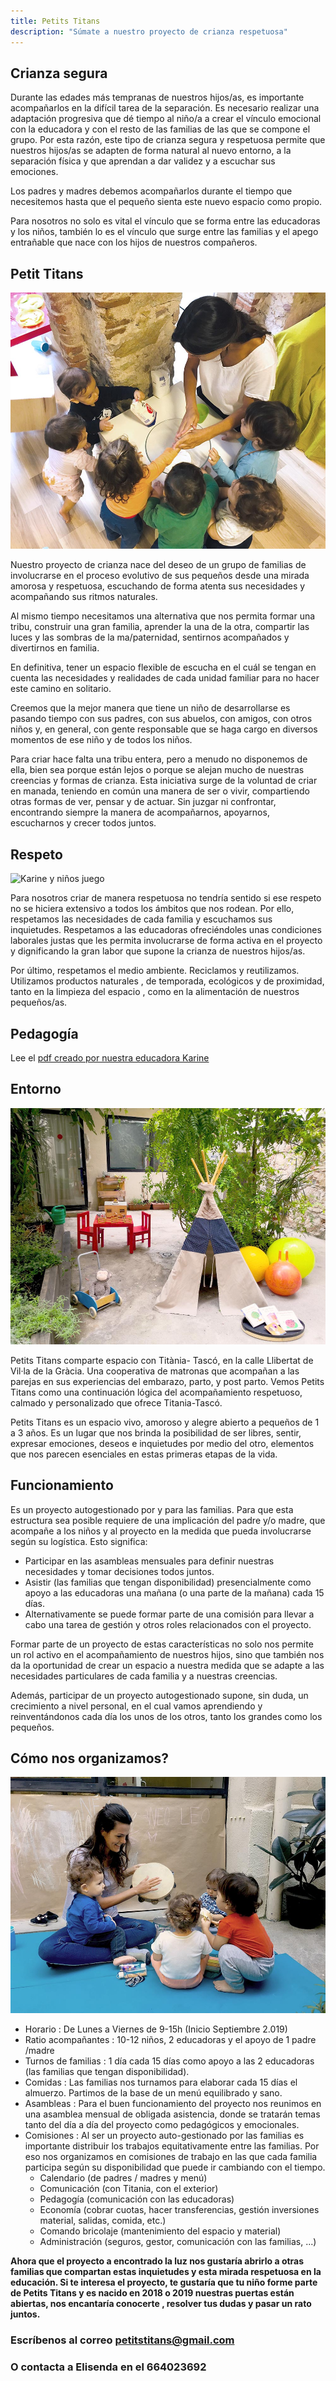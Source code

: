 ```yaml
---
title: Petits Titans
description: "Súmate a nuestro proyecto de crianza respetuosa"
---
```


## Crianza segura

Durante las  edades más tempranas de nuestros hijos/as, es importante acompañarlos en la difícil tarea de la separación. Es necesario realizar una adaptación progresiva que dé tiempo al niño/a a crear el vínculo emocional  con la educadora y con el resto de las familias de las que se compone el grupo. Por esta razón,  este tipo de crianza segura y respetuosa permite que nuestros hijos/as se adapten de forma natural al nuevo entorno, a la separación física y que aprendan a dar validez y a escuchar sus emociones.

Los padres y madres debemos acompañarlos durante el tiempo que necesitemos hasta que el pequeño sienta este nuevo espacio como propio.

Para nosotros no solo es vital el vínculo que se forma entre las educadoras y los niños, también lo es el vínculo que surge entre las familias y el apego entrañable que nace con los hijos de nuestros compañeros.


## Petit Titans

![Amasando](assets/images/amasandojuntos.jpg)

Nuestro proyecto de crianza nace del deseo de un grupo de familias de involucrarse en el proceso evolutivo de sus pequeños desde una mirada amorosa y respetuosa, escuchando de forma atenta sus necesidades y acompañando sus ritmos naturales.

Al mismo tiempo necesitamos una alternativa que nos permita formar una tribu, construir una gran familia, aprender la una de la otra, compartir las luces y las sombras de la ma/paternidad, sentirnos acompañados y divertirnos en familia.

En definitiva, tener un espacio flexible de escucha en el cuál se tengan en cuenta las necesidades y realidades de cada unidad familiar para no hacer este camino en solitario.

Creemos que la mejor manera que tiene un niño de desarrollarse es pasando tiempo con sus padres, con sus abuelos, con amigos, con otros niños y, en general, con gente responsable que se haga cargo en diversos momentos de ese niño y de todos los niños.

Para criar hace falta una tribu entera, pero a menudo no disponemos de ella, bien sea porque están lejos o porque se alejan mucho de nuestras creencias y formas de crianza. Esta iniciativa surge de la voluntad de criar en manada, teniendo en común una manera de ser o vivir, compartiendo otras formas de ver, pensar y de actuar. Sin juzgar ni confrontar, encontrando siempre la manera de acompañarnos, apoyarnos, escucharnos y crecer todos juntos.

## Respeto

![Karine y niños juego](assets/images/Karine%20y%20niños%20juego.jpg)

Para nosotros criar de manera respetuosa no tendría sentido si ese respeto no se hiciera extensivo a todos los ámbitos que nos rodean. Por ello, respetamos las necesidades de cada familia y escuchamos sus inquietudes. Respetamos a las educadoras ofreciéndoles unas condiciones laborales justas que les permita involucrarse de forma activa en el proyecto y dignificando la gran labor que supone la crianza de nuestros hijos/as.

Por último, respetamos el medio ambiente. Reciclamos y reutilizamos. Utilizamos productos naturales , de temporada, ecológicos y de proximidad,  tanto en la limpieza del espacio , como en la alimentación de nuestros pequeños/as.

## Pedagogía

Lee el [pdf creado por nuestra educadora Karine](assets/textos%20Karine.pdf)

## Entorno

![Espacio](assets/images/Espacio3.jpg)

Petits Titans comparte espacio con Titània- Tascó, en la calle Llibertat de Vil·la de la Gràcia. Una cooperativa de matronas que acompañan a las parejas en sus experiencias del embarazo, parto, y post parto. Vemos Petits Titans como una continuación lógica del acompañamiento respetuoso, calmado y personalizado que ofrece Titania-Tascó.

Petits Titans es un espacio vivo, amoroso y alegre abierto a pequeños de 1 a 3 años. Es un lugar que nos brinda la posibilidad de ser libres, sentir, expresar emociones, deseos e inquietudes por medio del otro, elementos que nos parecen esenciales en estas primeras etapas de la vida.

## Funcionamiento

Es un proyecto autogestionado por y para las familias. Para que esta estructura sea posible requiere de una implicación del padre y/o madre, que acompañe a los niños y al proyecto en la medida que pueda involucrarse según su logística. Esto significa:

* Participar en las asambleas mensuales para definir nuestras necesidades y tomar decisiones todos juntos.
* Asistir (las familias que tengan disponibilidad) presencialmente como apoyo a las educadoras una mañana (o una parte de la mañana) cada 15 días.
* Alternativamente se puede formar parte de una comisión para llevar a cabo una tarea de gestión y otros roles relacionados con el proyecto.

Formar parte de un proyecto de estas características no solo nos permite un rol activo en el acompañamiento de nuestros hijos, sino que también nos da la oportunidad de crear un espacio a nuestra medida que se adapte a las necesidades particulares de cada familia y a nuestras creencias.

Además, participar de un proyecto autogestionado supone, sin duda, un crecimiento a nivel personal, en el cual vamos aprendiendo y reinventándonos cada día los unos de los otros, tanto los grandes como los pequeños.

## Cómo nos organizamos?

![Espacio](assets/images/Musica.jpg)

* Horario : De Lunes a Viernes de 9-15h (Inicio Septiembre 2.019)
* Ratio acompañantes : 10-12 niños, 2 educadoras y el apoyo de 1 padre /madre
* Turnos de familias : 1 día cada 15 días como apoyo a las 2 educadoras (las familias que tengan disponibilidad).
* Comidas : Las familias nos turnamos para elaborar cada 15 días el almuerzo. Partimos de la base de un menú equilibrado y sano.
* Asambleas : Para el buen funcionamiento del proyecto nos reunimos en una asamblea mensual de obligada asistencia, donde se tratarán temas tanto del día a día del proyecto como pedagógicos y emocionales.
* Comisiones : Al ser un proyecto auto-gestionado por las familias es importante distribuir los trabajos equitativamente entre las familias. Por eso nos organizamos en comisiones de trabajo en las que cada familia participa según su disponibilidad que puede ir cambiando con el tiempo.
  * Calendario (de padres / madres y menú)
  * Comunicación (con Titania, con el exterior)
  * Pedagogía (comunicación con las educadoras)
  * Economía (cobrar cuotas, hacer transferencias, gestión inversiones material, salidas, comida, etc.)
  * Comando bricolaje (mantenimiento del espacio y material)
  * Administración (seguros, gestor, comunicación con las familias, ...)

**Ahora que el proyecto a encontrado la luz nos gustaría abrirlo a otras familias que compartan estas inquietudes y esta mirada respetuosa en la educación. Si te interesa el proyecto, te gustaría que tu niño forme parte de Petits Titans y es nacido en 2018 o 2019 nuestras puertas están abiertas, nos encantaría conocerte , resolver tus dudas y pasar un rato juntos.** 

### Escríbenos al correo petitstitans@gmail.com
### O contacta a Elisenda en el 664023692
